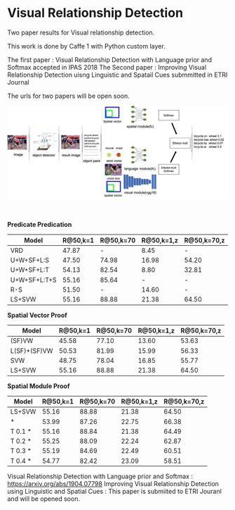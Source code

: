 # Visual Relationship Detection
Two paper results for Visual relationship detection. 

This work is done by Caffe 1 with Python custom layer.

The first paper : Visual Relationship Detection with Language prior and Softmax accepted in IPAS 2018
The Second paper : Improving Visual Relationship Detection uisng Linguistic and Spatail Cues submmitted in ETRI Journal

The urls for two papers will be open soon.

<div align="center"><img src="https://github.com/Jungjaewon/Visual-Relationship-Detection/blob/master/overview.png" width="600" ></div>

&nbsp;
&nbsp;

**Predicate Predication**

| Model         | R@50,k=1      | R@50,k=70     | R@50,k=1,z    | R@50,k=70,z   |
| ------------- | ------------- | ------------- | ------------- | ------------- |
| VRD           | 47.87         | -             | 8.45          | -             |
| U+W+SF+L:S    | 47.50         | 74.98         | 16.98         | 54.20         |
| U+W+SF+L:T    | 54.13         | 82.54         | 8.80          | 32.81         |
| U+W+SF+L:T+S  | 55.16         | 85.64         | -             | -             |
| R-S           | 51.50         | -             | 14.60         | -             |
| LS+SVW        | 55.16         | 88.88         | 21.38         | 64.50         |

**Spatial Vector Proof**

| Model         | R@50,k=1      | R@50,k=70     | R@50,k=1,z    | R@50,k=70,z   |
| ------------- | ------------- | ------------- | ------------- | ------------- |
| (SF)VW        | 45.58         | 77.10         | 13.60         | 53.63         |
| L(SF)+(SF)VW  | 50.53         | 81.99         | 15.99         | 56.33         |
| SVW           | 48.75         | 78.04         | 16.85         | 55.77         |
| LS+SVW        | 55.16         | 88.88         | 21.38         | 64.50         |

**Spatial Module Proof**

| Model         | R@50,k=1      | R@50,k=70     | R@50,k=1,z    | R@50,k=70,z   |
| ------------- | ------------- | ------------- | ------------- | ------------- |
| LS+SVW        | 55.16         | 88.88         | 21.38         | 64.50         |
| *             | 53.99         | 87.26         | 22.75         | 66.38         |
| T 0.1 *       | 55.16         | 88.84         | 21.38         | 64.49         |
| T 0.2 *       | 55.25         | 88.09         | 22.24         | 62.87         |
| T 0.3 *       | 55.19         | 84.69         | 22.49         | 60.51         |
| T 0.4 *       | 54.77         | 82.42         | 23.09         | 58.51         |

Visual Relationship Detection with Language prior and Softmax : https://arxiv.org/abs/1904.07798
Improving Visual Relationship Detection using Linguistic and Spatial Cues : This paper is submiited to ETRI Jouranl and will be opened soon.

